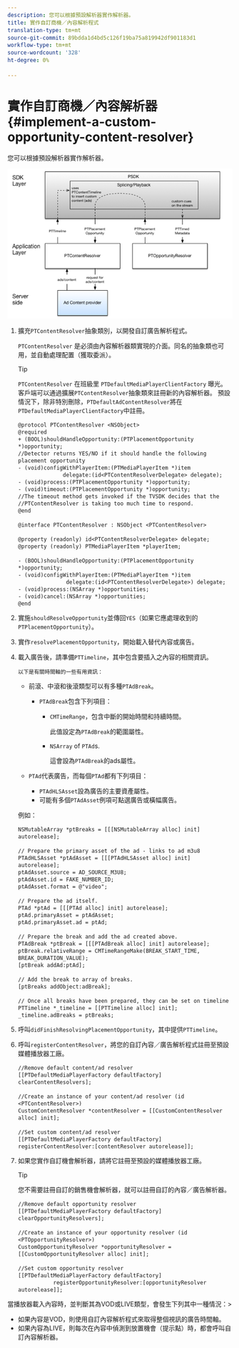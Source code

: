 ```yaml
---
description: 您可以根據預設解析器實作解析器。
title: 實作自訂商機／內容解析程式
translation-type: tm+mt
source-git-commit: 89bdda1d4bd5c126f19ba75a819942df901183d1
workflow-type: tm+mt
source-wordcount: '328'
ht-degree: 0%

---
```



# 實作自訂商機／內容解析器{#implement-a-custom-opportunity-content-resolver}

您可以根據預設解析器實作解析器。

<!--<a id="fig_CC41E2A66BDB4115821F33737B46A09B"></a>-->

![](assets/ios_psdk_content_resolver.png)

1. 擴充`PTContentResolver`抽象類別，以開發自訂廣告解析程式。

   `PTContentResolver` 是必須由內容解析器類實現的介面。同名的抽象類也可用，並自動處理配置（獲取委派）。

   >[!TIP]
   >
   >`PTContentResolver` 在班級里 `PTDefaultMediaPlayerClientFactory` 曝光。客戶端可以通過擴展`PTContentResolver`抽象類來註冊新的內容解析器。 預設情況下，除非特別刪除，`PTDefaultAdContentResolver`將在`PTDefaultMediaPlayerClientFactory`中註冊。

   ```
   @protocol PTContentResolver <NSObject> 
   @required 
   + (BOOL)shouldHandleOpportunity:(PTPlacementOpportunity *)opportunity;  
   //Detector returns YES/NO if it should handle the following placement opportunity 
   - (void)configWithPlayerItem:(PTMediaPlayerItem *)item  
                 delegate:(id<PTContentResolverDelegate> delegate); 
   - (void)process:(PTPlacementOpportunity *)opportunity; 
   - (void)timeout:(PTPlacementOpportunity *)opportunity;  
   //The timeout method gets invoked if the TVSDK decides that the  
   //PTContentResolver is taking too much time to respond. 
   @end 
   
   @interface PTContentResolver : NSObject <PTContentResolver> 
   
   @property (readonly) id<PTContentResolverDelegate> delegate; 
   @property (readonly) PTMediaPlayerItem *playerItem; 
   
   - (BOOL)shouldHandleOpportunity:(PTPlacementOpportunity *)opportunity; 
   - (void)configWithPlayerItem:(PTMediaPlayerItem *)item  
                  delegate:(id<PTContentResolverDelegate>) delegate; 
   - (void)process:(NSArray *)opportunities; 
   - (void)cancel:(NSArray *)opportunities; 
   @end
   ```

1. 實施`shouldResolveOpportunity`並傳回`YES`（如果它應處理收到的`PTPlacementOpportunity`）。
1. 實作`resolvePlacementOpportunity`，開始載入替代內容或廣告。
1. 載入廣告後，請準備`PTTimeline`，其中包含要插入之內容的相關資訊。

       以下是有關時間軸的一些有用資訊：
   
   * 前滾、中滾和後滾類型可以有多種`PTAdBreak`。

      * `PTAdBreak`包含下列項目：

         * `CMTimeRange`，包含中斷的開始時間和持續時間。

            此值設定為`PTAdBreak`的範圍屬性。

         * `NSArray` of  `PTAd`s.

            這會設為`PTAdBreak`的ads屬性。
   * `PTAd`代表廣告，而每個`PTAd`都有下列項目：

      * `PTAdHLSAsset`設為廣告的主要資產屬性。
      * 可能有多個`PTAdAsset`例項可點選廣告或橫幅廣告。

   例如：

   ```
   NSMutableArray *ptBreaks = [[[NSMutableArray alloc] init] autorelease]; 
   
   // Prepare the primary asset of the ad - links to ad m3u8 
   PTAdHLSAsset *ptAdAsset = [[[PTAdHLSAsset alloc] init] autorelease]; 
   ptAdAsset.source = AD_SOURCE_M3U8; 
   ptAdAsset.id = FAKE_NUMBER_ID; 
   ptAdAsset.format = @"video"; 
   
   // Prepare the ad itself. 
   PTAd *ptAd = [[[PTAd alloc] init] autorelease]; 
   ptAd.primaryAsset = ptAdAsset; 
   ptAd.primaryAsset.ad = ptAd; 
   
   // Prepare the break and add the ad created above. 
   PTAdBreak *ptBreak = [[[PTAdBreak alloc] init] autorelease]; 
   ptBreak.relativeRange = CMTimeRangeMake(BREAK_START_TIME, BREAK_DURATION_VALUE); 
   [ptBreak addAd:ptAd]; 
   
   // Add the break to array of breaks. 
   [ptBreaks addObject:adBreak]; 
   
   // Once all breaks have been prepared, they can be set on timeline 
   PTTimeline *_timeline = [[PTTimeline alloc] init]; 
   _timeline.adBreaks = ptBreaks;
   ```

1. 呼叫`didFinishResolvingPlacementOpportunity`，其中提供`PTTimeline`。
1. 呼叫`registerContentResolver`，將您的自訂內容／廣告解析程式註冊至預設媒體播放器工廠。

   ```
   //Remove default content/ad resolver 
   [[PTDefaultMediaPlayerFactory defaultFactory] clearContentResolvers]; 
   
   //Create an instance of your content/ad resolver (id <PTContentResolver>) 
   CustomContentResolver *contentResolver = [[CustomContentResolver alloc] init]; 
   
   //Set custom content/ad resolver 
   [[PTDefaultMediaPlayerFactory defaultFactory] registerContentResolver:[contentResolver autorelease]];
   ```

1. 如果您實作自訂機會解析器，請將它註冊至預設的媒體播放器工廠。

   >[!TIP]
   >
   >您不需要註冊自訂的銷售機會解析器，就可以註冊自訂的內容／廣告解析器。

   ```
   //Remove default opportunity resolver 
   [[PTDefaultMediaPlayerFactory defaultFactory] clearOpportunityResolvers]; 
   
   //Create an instance of your opportunity resolver (id <PTOpportunityResolver>) 
   CustomOpportunityResolver *opportunityResolver = [[CustomOpportunityResolver alloc] init]; 
   
   //Set custom opportunity resolver 
   [[PTDefaultMediaPlayerFactory defaultFactory]  
              registerOpportunityResolver:[opportunityResolver autorelease]];
   ```

當播放器載入內容時，並判斷其為VOD或LIVE類型，會發生下列其中一種情況：>
* 如果內容是VOD，則使用自訂內容解析程式來取得整個視訊的廣告時間軸。
* 如果內容為LIVE，則每次在內容中偵測到放置機會（提示點）時，都會呼叫自訂內容解析器。
